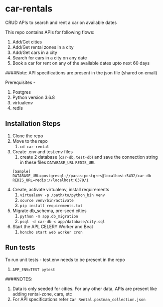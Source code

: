 # car-rentals
CRUD APIs to search and rent a car on available dates

This repo contains APIs for following flows:
1. Add/Get cities
2. Add/Get rental zones in a city
3. Add/Get cars in a city
4. Search for cars in a city on any date
5. Book a car for rent on any of the available dates upto next 60 days

####Note: API specifications are present in the json file (shared on email)


Prerequisites - 
1. Postgres
2. Python version 3.6.8
3. virtualenv
4. redis


## Installation Steps
1. Clone the repo
2. Move to the repo
   1. `cd car-rental`
3. Create .env and test.env files
   1. create 2 database (`car-db`, `test-db`) and save the connection string in these files
   `DATABASE_URL`
   `REDIS_URL`
   ```
   [Sample]
   DATABASE_URL=postgresql://paras:postgres@localhost:5432/car-db
   REDIS_URL=redis://localhost:6379/1
   ```
4. Create, activate virtualenv, install requirements
   1. `virtualenv -p /path/to/python_bin venv`
   2. `source venv/bin/activate`
   3. `pip install requirements.txt`
5. Migrate db_schema, pre-seed cities
   1. `python -m app.db_migration`
   2. `psql -d car-db < app/database/city.sql`
6. Start the API, CELERY Worker and Beat
   1. `honcho start web worker cron`


## Run tests
To run unit tests - test.env needs to be present in the repo
1. `APP_ENV=TEST pytest`


####NOTES:
1. Data is only seeded for cities. For any other data, APIs are present like adding rental-zone, cars, etc
2. For API specifications refer `Car Rental.postman_collection.json`
